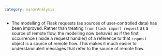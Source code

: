 ```yaml
---
category: minorAnalysis
---
```


- The modelling of Flask requests (as sources of user-controlled data) has been improved. Rather than treating `from flask import request` as a source of remote flow, the modelling now behaves as if the first occurrence (inside a request handler) of a reference to that `request` object is a source of remote flow. This makes it much easier to understand alert messages that refer to the source of remote flow.

